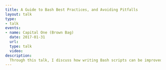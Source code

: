 ```yaml
---
title: A Guide to Bash Best Practices, and Avoiding Pitfalls
layout: talk
type:
- talk
events:
- name: Capital One (Brown Bag)
  date: 2017-01-31
  url:
  type: talk
  video:
description:
  Through this talk, I discuss how writing Bash scripts can be improved to avoid some common issues with gotchas that may not be so well known. By discussing these common issues, we can realise that these common automation scripts should be written in a slightly more powerful scripting language, with common tooling and testing frameworks.
---
```



